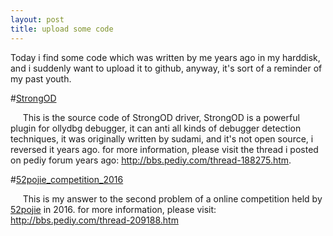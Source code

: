 ```yaml
---
layout: post
title: upload some code
---
```


Today i find some code which was written by me years ago in my harddisk, and i suddenly want to upload it to github, anyway, it's sort of a reminder of my past youth.

#[StrongOD](https://github.com/shellbombs/StrongOD)

&nbsp;&nbsp;&nbsp;&nbsp;&nbsp;This is the source code of StrongOD driver, StrongOD is a powerful plugin for ollydbg debugger, it can anti all kinds of debugger detection techniques, it was originally written by sudami, and it's not open source, i reversed it years ago. for more information, please visit the thread i posted on pediy forum years ago: http://bbs.pediy.com/thread-188275.htm.

#[52pojie_competition_2016](https://github.com/shellbombs/52pojie_competition_2016)

&nbsp;&nbsp;&nbsp;&nbsp;&nbsp;This is my answer to the second problem of a online competition held by [52pojie](www.52pojie.cn) in 2016. for more information, please visit: http://bbs.pediy.com/thread-209188.htm
